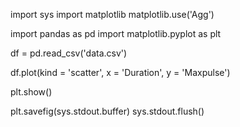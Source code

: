 import sys
import matplotlib
matplotlib.use('Agg')

import pandas as pd
import matplotlib.pyplot as plt

df = pd.read_csv('data.csv')

df.plot(kind = 'scatter', x = 'Duration', y = 'Maxpulse')

plt.show()

plt.savefig(sys.stdout.buffer)
sys.stdout.flush()
